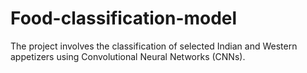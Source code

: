 # Food-classification-model
The project involves the classification of selected Indian and Western appetizers using Convolutional Neural Networks (CNNs).
